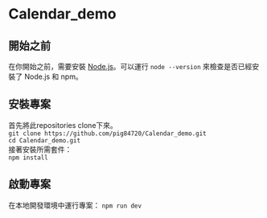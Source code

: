# Calendar_demo

## 開始之前

在你開始之前，需要安裝 [Node.js](https://nodejs.org/)。可以運行 `node --version` 來檢查是否已經安裝了 Node.js 和 npm。

## 安裝專案
首先將此repositories clone下來。  
`git clone https://github.com/pig84720/Calendar_demo.git`  
`cd Calendar_demo.git`  
接著安裝所需套件：  
`npm install`

## 啟動專案
在本地開發環境中運行專案：
`npm run dev`
